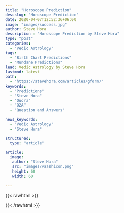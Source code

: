 ```yaml
---
title: "Horoscope Prediction"
descslug: "Horoscope Prediction"
date: 2020-04-07T12:52:36+06:00
image: "images/success.jpg"
author: Steve Hora
description : "Horoscope Prediction by Steve Hora"
type: "post"
categories: 
  - "Vedic Astrology"
tags:
  - "Birth Chart Predictions"
  - "Mundane Predictions"
lead: Vedic Astrology by Steve Hora
lastmod: latest 
path:
  - "https://stevehora.com/articles/gform/"
keywords:
  - "Predictions"
  - "Steve Hora"
  - "Quora"
  - "Q2A"
  - "Question and Answers"
  
news_keywords:
  - "Vedic Astrology"
  - "Steve Hora"

structured:
  type: "article"

article:
  image:
   author: "Steve Hora"
   src: "images/vaashicon.png"
   height: 60
   width: 60
  
---
```

{{< rawhtml >}}
<html>
<head>
    <meta charset="utf-8" />
    <meta name="viewport" content="width=device-width, initial-scale=1.0" />

  <title>Vedic Astrology</title>
 <style>
.modal {
  display: none; /* Hidden by default */
  position: fixed; /* Stay in place */
  z-index: 1; /* Sit on top */
  left: 0;
  top: 0;
  width: 100%; /* Full width */
  height: 100%; /* Full height */
  overflow: auto; /* Enable scroll if needed */
  background-color: rgb(0,0,0); /* Fallback color */
  background-color: rgba(0,0,0,0.2); /* Black w/ opacity */
}

.modal-content {
  opacity: 1.0;
  background-color: rgb(0, 0, 0);
  background-color: #ffffff;
  margin: 1% auto; /* 15% from the top and centered */
  padding: 5px;
  border: 1px solid #888;
  width: 35%; /* Could be more or less, depending on screen size */
}
 </style>
<script type="text/javascript">
function openPopup(){
//alert(" Alert inside my_code function
var modal = document.getElementById("modal");
  modal.style.display = "block";

     document.getElementById("modal-content").innerHTML='<object type="text/html" data="gform.html" ></object>';
	 //window.location.hash = 'openModal';
}

window.onload=openPopup;
</script>

 <script src="https://cdnjs.cloudflare.com/ajax/libs/jquery/3.2.1/jquery.min.js" integrity="sha256-hwg4gsxgFZhOsEEamdOYGBf13FyQuiTwlAQgxVSNgt4=" crossorigin="anonymous"></script>
 <script src="https://cdnjs.cloudflare.com/ajax/libs/jquery.form/4.2.2/jquery.form.min.js" integrity="sha256-2Pjr1OlpZMY6qesJM68t2v39t+lMLvxwpa8QlRjJroA=" crossorigin="anonymous"></script>

<script type="text/javascript">
$('#bootstrapForm').submit(function (event) {
    event.preventDefault()
    var extraData = {}
    {
        /* Parsing input date id=696506756 */
        var dateField = $("#696506756_date").val()
        var timeField = $("#696506756_time").val()
        let d = new Date(dateField)
        if (!isNaN(d.getTime())) {
            extraData["entry.696506756_year"] = d.getFullYear()
            extraData["entry.696506756_month"] = d.getMonth() + 1
            extraData["entry.696506756_day"] = d.getUTCDate()
        }
        if (timeField && timeField.split(':').length >= 2) {
            let values = timeField.split(':')
            extraData["entry.696506756_hour"] = values[0]
            extraData["entry.696506756_minute"] = values[1]
        }
    }
    {
        // Parsing input time id=5948105
        var field = $("#5948105").val()
        if (field) {
            var values = field.split(':')
            extraData["entry.5948105_hour"] = values[0]
            extraData["entry.5948105_minute"] = values[1]
            extraData["entry.5948105_second"] = values[2]
        }
    }
    $('#bootstrapForm').ajaxSubmit({
        data: extraData,
        dataType: 'jsonp',  // This won't really work. It's just to use a GET instead of a POST to allow cookies from different domain.
        error: function () {
            // Submit of form should be successful but JSONP callback will fail because Google Forms
            // does not support it, so this is handled as a failure.
            alert('Form Submitted. Thanks.')
            // You can also redirect the user to a custom thank-you page:
            // window.location = 'http://www.mydomain.com/thankyoupage.html'
        }
    })
})
</script>
</head>
<body>
<div id="modal" class="modal">
<div id="openModal" class="modal-content">
<form action="https://docs.google.com/forms/d/e/1FAIpQLScEenBYOmwO_jb-QvETuyTjOBEaSyl8sRApMQFq9khTFrDRCQ/formResponse"
      target="_self"
      id="bootstrapForm"
      method="POST">
    <fieldset>
        <h2>Input Form<br><small></small></h2>
    </fieldset>
    <fieldset>
        <legend for="">Email</legend>
        <div class="form-group">
            <input id="emailAddress" type="email" name="emailAddress" class="form-control" required>
        </div>
    </fieldset>


    <!-- Field type: "short" id: "855228724" -->
    <fieldset>
        <legend for="855228724">Name</legend>
        <div class="form-group">
            <input id="1350257766" type="text" name="entry.1350257766" class="form-control" required>
        </div>
    </fieldset>


    <!-- Field type: "date" id: "2110027162" -->
    <fieldset>
        <legend for="2110027162">Date of Birth</legend>
        <div class="form-group">
            <input type="date" id="696506756_date" placeholder="6/18/2023" class="form-control" required>
        </div>
    </fieldset>


    <!-- Field type: "time" id: "498408220" -->
    <fieldset>
        <legend for="498408220">Time of Birth</legend>
        <div class="form-group">
            <p class="help-block">Be clear about AM. After midnight it is AM, next day date. And PM is after mid-noon till midnight.</p>
            <input type="time" id="5948105" placeholder="9:04:27 AM" class="form-control" required>
        </div>
    </fieldset>


    <!-- Field type: "short" id: "705894835" -->
    <fieldset>
        <legend for="705894835">Place of Birth - Town, City, Country</legend>
        <div class="form-group">
            <p class="help-block">Give the nearest town, City, State and Country</p>
            <input id="597702208" type="text" name="entry.597702208" class="form-control" required>
        </div>
    </fieldset>


    <!-- Field type: "paragraph" id: "1974123443" -->
    <fieldset>
        <legend for="1974123443">One Life Question for Prediction</legend>
        <div class="form-group">
            <p class="help-block">Ask specific question e.g.: When I will get married?</p>
            <textarea id="1512043858" name="entry.1512043858" class="form-control" required></textarea>
        </div>
    </fieldset>


    <!-- Field type: "section" id: "964873817" -->
    <fieldset>
        <legend for="964873817"></legend>
        <div class="form-group">
        </div>
    </fieldset>


    <!-- Field type: "checkboxes" id: "603292669" -->
    <fieldset>
        <legend for="603292669">Please pay Guru Dakshina with secure payment gateway</legend>
        <div class="form-group">
            <div class="checkbox">
                <label>
                    <input type="checkbox" name="entry.883185347" value="₹ 300" required>
                    ₹ 300
                </label>
            </div>
        </div>
    </fieldset>

    <input type="hidden" name="fvv" value="1">
    <input type="hidden" name="fbzx" value="-6238198222619838537">
    <!--
        CAVEAT: In multipages (multisection) forms, *pageHistory* field tells to google what sections we've currently completed.
        This usually starts as "0" for the first page, then "0,1" in the second page... up to "0,1,2..N" in n-th page.
        Keep this in mind if you plan to change this code to recreate any sort of multipage-feature in your exported form.
        We're setting this to the total number of pages in this form because we're sending all fields from all the section together.
    -->
    <input type="hidden" name="pageHistory" value="0,1">

    <input class="btn btn-primary" type="submit" value="Submit">
</form>
</div>
</div>
</body>
</html>

{{< /rawhtml >}}